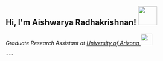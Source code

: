 <h2> Hi, I'm Aishwarya Radhakrishnan! <img src="https://media.giphy.com/media/mGcNjsfWAjY5AEZNw6/giphy.gif" width="50"></h2>
<!---<img align='right' src="https://media.giphy.com/media/RbDKaczqWovIugyJmW/giphy.gif" width="400" height="200">--->
<p><em>Graduate Research Assistant at <a href="https://www.arizona.edu/">University of Arizona </a><img src="https://media.giphy.com/media/fYSnHlufseco8Fh93Z/giphy.gif" width="30">
  
</em></p>



```
---
 
